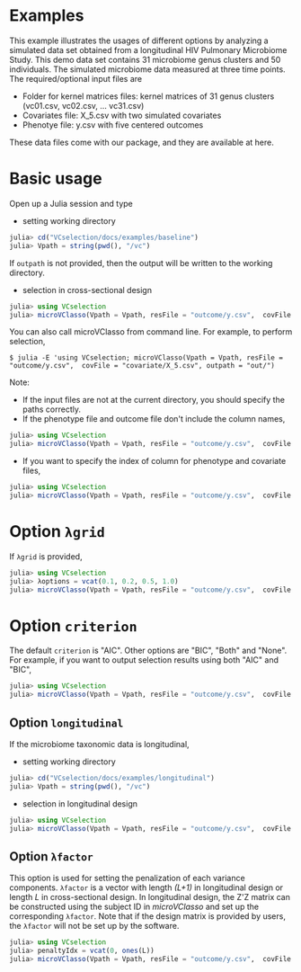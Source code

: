 # Examples

This example illustrates the usages of different options by analyzing a simulated data set obtained from a longitudinal HIV Pulmonary Microbiome Study. This demo data set contains 31 microbiome genus clusters and 50 individuals. The simulated microbiome data measured at three time points. The required/optional input files are

* Folder for kernel matrices files: kernel matrices of 31 genus clusters (vc01.csv, vc02.csv, ... vc31.csv)
* Covariates file: X_5.csv with two simulated covariates
* Phenotye file: y.csv with five centered outcomes

These data files come with our package, and they are available at here.

# Basic usage

Open up a Julia session and type
* setting working directory
```julia
julia> cd("VCselection/docs/examples/baseline")
julia> Vpath = string(pwd(), "/vc")
```
If `outpath` is not provided, then the output will be written to the working directory.

* selection in cross-sectional design
```julia
julia> using VCselection
julia> microVClasso(Vpath = Vpath, resFile = "outcome/y.csv",  covFile = "covariate/X_5.csv", outpath = "out/")
```

You can also call microVClasso from command line. For example, to perform selection,

```command
$ julia -E 'using VCselection; microVClasso(Vpath = Vpath, resFile = "outcome/y.csv",  covFile = "covariate/X_5.csv", outpath = "out/")
```

Note:
* If the input files are not at the current directory, you should specify the paths correctly.
* If the phenotype file and outcome file don't include the column names,
```julia
julia> using VCselection
julia> microVClasso(Vpath = Vpath, resFile = "outcome/y.csv",  covFile = "covariate/X_5.csv", outpath = "out/", yhead = false, xhead = false)
```
* If you want to specify the index of column for phenotype and covariate files,
```julia
julia> using VCselection
julia> microVClasso(Vpath = Vpath, resFile = "outcome/y.csv",  covFile = "covariate/X_5.csv", outpath = "out/", resIdx = 7, covIdx = [3,4], yhead = false, xhead = false)
```

# Option `λgrid`
If `λgrid` is provided,
```julia
julia> using VCselection
julia> λoptions = vcat(0.1, 0.2, 0.5, 1.0)
julia> microVClasso(Vpath = Vpath, resFile = "outcome/y.csv",  covFile = "covariate/X_5.csv", outpath = "out/", λgrid = λoptions)
```

# Option `criterion`
The default `criterion` is "AIC". Other options are "BIC", "Both" and "None". For example, if you want to output selection results using both "AIC" and "BIC",
```julia
julia> using VCselection
julia> microVClasso(Vpath = Vpath, resFile = "outcome/y.csv",  covFile = "covariate/X_5.csv", outpath = "out/", λgrid = λoptions, criterion = "Both")
```

## Option `longitudinal`

If the microbiome taxonomic data is longitudinal,

* setting working directory
```julia
julia> cd("VCselection/docs/examples/longitudinal")
julia> Vpath = string(pwd(), "/vc")
```

* selection in longitudinal design
```julia
julia> using VCselection
julia> microVClasso(Vpath = Vpath, resFile = "outcome/y.csv",  covFile = "covariate/X_5.csv", outpath = "out/", longitudinal = true)
```

## Option `λfactor`

This option is used for setting the penalization of each variance components. `λfactor` is a vector with length _(L+1)_ in longitudinal design or length _L_ in cross-sectional design. In longitudinal design, the Z'Z matrix can be constructed using the subject ID in _microVClasso_ and set up the corresponding `λfactor`. Note that if the design matrix is provided by users, the `λfactor` will not be set up by the software.

```julia
julia> using VCselection
julia> penaltyIdx = vcat(0, ones(L))
julia> microVClasso(Vpath = Vpath, resFile = "outcome/y.csv",  covFile = "covariate/X_5.csv", outpath = "out/", longitudinal = true, λfactor = penaltyIdx)
```

